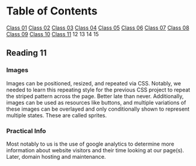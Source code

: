 # Table of Contents

[Class 01](class-01.md)
[Class 02](class-02.md)
[Class 03](class-03.md)
[Class 04](class-04.md)
[Class 05](class-05.md)
[Class 06](class-06.md)
[Class 07](class-07.md)
[Class 08](class-08.md)
[Class 09](class-09.md)
[Class 10](class-10.md)
[Class 11](class-11.md)
12
13
14
15

## Reading 11

### Images

Images can be positioned, resized, and  repeated via CSS. Notably, we needed to learn this repeating style for the previous CSS project to repeat the striped pattern across the page. Better late than never. Additionally, images can be used as resources like buttons, and multiple variations of these images can be overlayed and only conditionally shown to represent multiple states. These are called sprites.

### Practical Info

Most notably to us is the use of google analytics to determine more information about website visitors and their time looking at our page(s). Later, domain hosting and maintenance.
